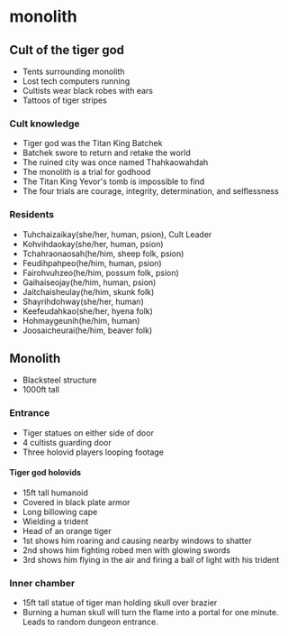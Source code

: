 # monolith

## Cult of the tiger god
- Tents surrounding monolith
- Lost tech computers running
- Cultists wear black robes with ears
- Tattoos of tiger stripes

### Cult knowledge
- Tiger god was the Titan King Batchek
- Batchek swore to return and retake the world
- The ruined city was once named Thahkaowahdah
- The monolith is a trial for godhood
- The Titan King Yevor's tomb is impossible to find
- The four trials are courage, integrity, determination, and selflessness

### Residents
- Tuhchaizaikay(she/her, human, psion), Cult Leader
- Kohvihdaokay(she/her, human, psion)
- Tchahraonaosah(he/him, sheep folk, psion)
- Feudihpahpeo(he/him, human, psion)
- Fairohvuhzeo(he/him, possum folk, psion)
- Gaihaiseojay(he/him, human, psion)
- Jaitchaisheulay(he/him, skunk folk)
- Shayrihdohway(she/her, human)
- Keefeudahkao(she/her, hyena folk)
- Hohmaygeunih(he/him, human)
- Joosaicheurai(he/him, beaver folk)

## Monolith
- Blacksteel structure
- 1000ft tall

### Entrance
- Tiger statues on either side of door
- 4 cultists guarding door
- Three holovid players looping footage

#### Tiger god holovids
- 15ft tall humanoid
- Covered in black plate armor
- Long billowing cape
- Wielding a trident
- Head of an orange tiger
- 1st shows him roaring and causing nearby windows to shatter
- 2nd shows him fighting robed men with glowing swords
- 3rd shows him flying in the air and firing a ball of light with his trident

### Inner chamber
- 15ft tall statue of tiger man holding skull over brazier
- Burning a human skull will turn the flame into a portal for one minute. Leads to random dungeon entrance.